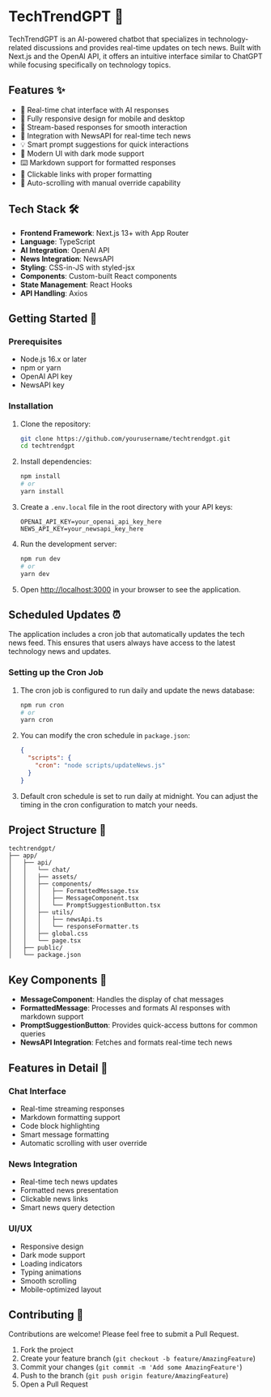 # TechTrendGPT 🤖

TechTrendGPT is an AI-powered chatbot that specializes in technology-related discussions and provides real-time updates on tech news. Built with Next.js and the OpenAI API, it offers an intuitive interface similar to ChatGPT while focusing specifically on technology topics.

## Features ✨

- 💬 Real-time chat interface with AI responses
- 📱 Fully responsive design for mobile and desktop
- 🔄 Stream-based responses for smooth interaction
- 📰 Integration with NewsAPI for real-time tech news
- 💡 Smart prompt suggestions for quick interactions
- 🎨 Modern UI with dark mode support
- ⌨️ Markdown support for formatted responses
- 🔗 Clickable links with proper formatting
- 📜 Auto-scrolling with manual override capability

## Tech Stack 🛠️

- **Frontend Framework**: Next.js 13+ with App Router
- **Language**: TypeScript
- **AI Integration**: OpenAI API
- **News Integration**: NewsAPI
- **Styling**: CSS-in-JS with styled-jsx
- **Components**: Custom-built React components
- **State Management**: React Hooks
- **API Handling**: Axios

## Getting Started 🚀

### Prerequisites

- Node.js 16.x or later
- npm or yarn
- OpenAI API key
- NewsAPI key

### Installation

1. Clone the repository:
   ```bash
   git clone https://github.com/yourusername/techtrendgpt.git
   cd techtrendgpt
   ```

2. Install dependencies:
   ```bash
   npm install
   # or
   yarn install
   ```

3. Create a `.env.local` file in the root directory with your API keys:
   ```env
   OPENAI_API_KEY=your_openai_api_key_here
   NEWS_API_KEY=your_newsapi_key_here
   ```

4. Run the development server:
   ```bash
   npm run dev
   # or
   yarn dev
   ```

5. Open [http://localhost:3000](http://localhost:3000) in your browser to see the application.

## Scheduled Updates ⏰

The application includes a cron job that automatically updates the tech news feed. This ensures that users always have access to the latest technology news and updates.

### Setting up the Cron Job

1. The cron job is configured to run daily and update the news database:
   ```bash
   npm run cron
   # or
   yarn cron
   ```

2. You can modify the cron schedule in `package.json`:
   ```json
   {
     "scripts": {
       "cron": "node scripts/updateNews.js"
     }
   }
   ```

3. Default cron schedule is set to run daily at midnight. You can adjust the timing in the cron configuration to match your needs.

## Project Structure 📁

```
techtrendgpt/
├── app/
│   ├── api/
│   │   └── chat/
│   │   ├── assets/
│   │   ├── components/
│   │   │   ├── FormattedMessage.tsx
│   │   │   ├── MessageComponent.tsx
│   │   │   └── PromptSuggestionButton.tsx
│   │   ├── utils/
│   │   │   ├── newsApi.ts
│   │   │   └── responseFormatter.ts
│   │   ├── global.css
│   │   └── page.tsx
│   ├── public/
│   └── package.json
```

## Key Components 🔑

- **MessageComponent**: Handles the display of chat messages
- **FormattedMessage**: Processes and formats AI responses with markdown support
- **PromptSuggestionButton**: Provides quick-access buttons for common queries
- **NewsAPI Integration**: Fetches and formats real-time tech news

## Features in Detail 📝

### Chat Interface
- Real-time streaming responses
- Markdown formatting support
- Code block highlighting
- Smart message formatting
- Automatic scrolling with user override

### News Integration
- Real-time tech news updates
- Formatted news presentation
- Clickable news links
- Smart news query detection

### UI/UX
- Responsive design
- Dark mode support
- Loading indicators
- Typing animations
- Smooth scrolling
- Mobile-optimized layout

## Contributing 🤝

Contributions are welcome! Please feel free to submit a Pull Request.

1. Fork the project
2. Create your feature branch (`git checkout -b feature/AmazingFeature`)
3. Commit your changes (`git commit -m 'Add some AmazingFeature'`)
4. Push to the branch (`git push origin feature/AmazingFeature`)
5. Open a Pull Request



